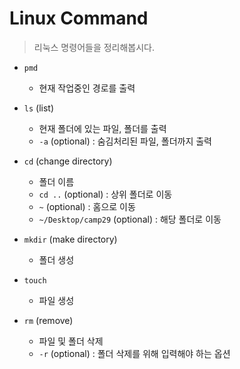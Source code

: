 # Linux Command

> 리눅스 명령어들을 정리해봅시다.

- `pmd`
    - 현재 작업중인 경로를 출력

- `ls` (list)
    - 현재 폴더에 있는 파일, 폴더를 출력
    - `-a` (optional) : 숨김처리된 파일, 폴더까지 출력

- `cd` (change directory)
    - 폴더 이름
    - `cd ..` (optional)  : 상위 폴더로 이동
    - `~` (optional) : 홈으로 이동
    - `~/Desktop/camp29` (optional) : 해당 폴더로 이동

- `mkdir` (make directory)
    - 폴더 생성

- `touch`
    - 파일 생성

- `rm` (remove)
    - 파일 및 폴더 삭제
    - `-r` (optional) : 폴더 삭제를 위해 입력해야 하는 옵션
    
